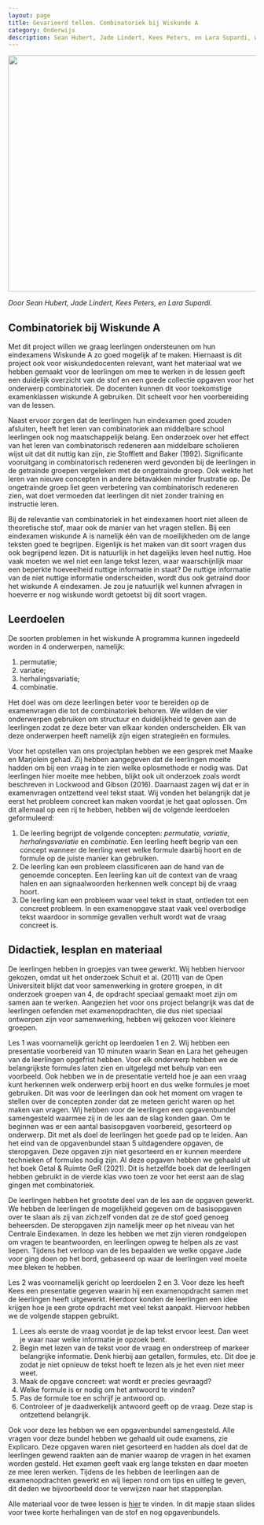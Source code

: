 ```yaml
---
layout: page
title: Gevarieerd tellen. Combinatoriek bij Wiskunde A
category: Onderwijs
description: Sean Hubert, Jade Lindert, Kees Peters, en Lara Supardi, waren uitgenodigd door de wiskunde docenten Marjolein Tourne en Maayke van der Kroft van het Coornhert Lyceum om examentraining te geven in de vorm van twee lessen. Deze lessen hebben ze zelf voorbereid en gegeven aan twee vwo klassen wiskunde A. Voor dit project zijn de studenten tweemaal naar het Coornhert Lyceum in Haarlem gegaan om examentraining te geven over combinatoriek aan leerlingen die in hun laatste jaar vwo zitten. Deze leerlingen maakten vorig jaar hun centraal eindexamens en het onderwerp combinatoriek was daar onderdeel van.
---
```


<html>
<p align="center">
  <img src="/Onderwijs-Communicatie/Images/Combinatorics.png" width="640" height="480">
</p>

<p><i>Door Sean Hubert, Jade Lindert, Kees Peters, en Lara Supardi.</i></p>
<h2> Combinatoriek bij Wiskunde A</h2>

<p>Met dit project willen we graag leerlingen ondersteunen om hun eindexamens Wiskunde A zo goed mogelijk af te maken. Hiernaast is dit project ook voor wiskundedocenten relevant, want het materiaal wat we hebben gemaakt voor de leerlingen om mee te werken in de lessen geeft een duidelijk overzicht van de stof en een goede collectie opgaven voor het onderwerp combinatoriek. De docenten kunnen dit voor toekomstige examenklassen wiskunde A gebruiken. Dit scheelt voor hen voorbereiding van de lessen. </p>

<p>Naast ervoor zorgen dat de leerlingen hun eindexamen goed zouden afsluiten, heeft het leren van combinatoriek aan middelbare school leerlingen ook nog maatschappelijk belang. Een onderzoek over het effect van het leren van combinatorisch redeneren aan middelbare scholieren wijst uit dat dit nuttig kan zijn, zie Stofflett and Baker (1992). Significante vooruitgang in combinatorisch redeneren werd gevonden bij de leerlingen in de getrainde groepen vergeleken met de ongetrainde groep. Ook wekte het leren van nieuwe concepten in andere bètavakken minder frustratie op. De ongetrainde groep liet geen verbetering van combinatorisch redeneren zien, wat doet vermoeden dat leerlingen dit niet zonder training en instructie leren.</p>

<p> Bij de relevantie van combinatoriek in het eindexamen hoort niet alleen de theoretische stof, maar ook de manier van het vragen stellen. Bij een eindexamen wiskunde A is namelijk één van de moeilijkheden om de lange teksten goed te begrijpen. Eigenlijk is het maken van dit soort vragen dus ook begrijpend lezen. Dit is natuurlijk in het dagelijks leven heel nuttig. Hoe vaak moeten we wel niet een lange tekst lezen, waar waarschijnlijk maar een beperkte hoeveelheid nuttige informatie in staat? De nuttige informatie van de niet nuttige informatie onderscheiden, wordt dus ook getraind door het wiskunde A eindexamen. Je zou je natuurlijk wel kunnen afvragen in hoeverre er nog wiskunde wordt getoetst bij dit soort vragen.</p>

<h2> Leerdoelen</h2>

<p>De soorten problemen in het wiskunde A programma kunnen ingedeeld worden in 4 onderwerpen, namelijk:</p>
<ol><li>permutatie;</li>
<li>variatie;</li>
<li>herhalingsvariatie;</li>
<li>combinatie. </li></ol>

<p>Het doel was om deze leerlingen beter voor te bereiden op de examenvragen die tot de combinatoriek behoren. We wilden de vier onderwerpen gebruiken om structuur en duidelijkheid te geven aan de leerlingen zodat ze deze beter van elkaar konden onderscheiden. Elk van deze onderwerpen heeft namelijk zijn eigen strategieën en formules.</p>

<p>Voor het opstellen van ons projectplan hebben we een gesprek met Maaike en Marjolein gehad. Zij hebben aangegeven dat de leerlingen moeite hadden om bij een vraag in te zien welke oplosmethode er nodig was. Dat leerlingen hier moeite mee hebben, blijkt ook uit onderzoek zoals wordt beschreven in Lockwood and Gibson (2016). Daarnaast zagen wij dat er in examenvragen ontzettend veel tekst staat. Wij vonden het belangrijk dat je eerst het probleem concreet kan maken voordat je het gaat oplossen. Om dit allemaal op een rij te hebben, hebben wij de volgende leerdoelen geformuleerd:</p>

<ol><li>De leerling begrijpt de volgende concepten: <i>permutatie, variatie, herhalingsvariatie</i>
en <i>combinatie</i>. Een leerling heeft begrip van een concept wanneer de leerling weet welke formule daarbij
hoort en de formule op de juiste manier kan gebruiken.</li>
  
<li>De leerling kan een probleem classificeren aan de hand van de genoemde concepten. Een leerling kan uit de context van de vraag halen en aan signaalwoorden herkennen welk concept bij de vraag hoort. </li>

<li>De leerling kan een probleem waar veel tekst in staat, ontleden tot een concreet probleem. In een examenopgave staat vaak veel overbodige tekst waardoor in sommige gevallen verhult wordt wat de vraag concreet is.</li></ol>

<h2> Didactiek, lesplan en materiaal</h2>

<p>De leerlingen hebben in groepjes van twee gewerkt. Wij hebben hiervoor gekozen, omdat uit het onderzoek Schuit et al. (2011) van de Open Universiteit blijkt dat voor samenwerking in grotere groepen, in dit onderzoek groepen van 4, de opdracht speciaal gemaakt moet zijn om samen aan te werken. Aangezien het voor ons project belangrijk was dat de leerlingen oefenden met examenopdrachten, die dus niet speciaal ontworpen zijn voor samenwerking, hebben wij gekozen voor kleinere groepen.</p>

<p>Les 1 was voornamelijk gericht op leerdoelen 1 en 2. Wij hebben een presentatie voorbereid van 10 minuten waarin Sean en Lara het geheugen van de leerlingen opgefrist hebben. Voor elk onderwerp hebben we de belangrijkste formules laten zien en uitgelegd met behulp van een voorbeeld. Ook hebben we in de presentatie verteld hoe je aan een vraag kunt herkennen welk onderwerp erbij hoort en dus welke formules je moet gebruiken. Dit was voor de leerlingen dan ook het moment om vragen te stellen over de concepten zonder dat ze meteen gericht waren op het maken van vragen. Wij hebben voor de leerlingen een opgavenbundel samengesteld waarmee zij in de les aan de slag konden gaan. Om te beginnen was er een aantal basisopgaven voorbereid, gesorteerd op onderwerp. Dit met als doel de leerlingen het goede pad op te leiden. Aan het eind van de opgavenbundel staan 5 uitdagendere opgaven, de steropgaven. Deze opgaven zijn niet gesorteerd en er kunnen meerdere technieken of formules nodig zijn. Al deze opgaven hebben we gehaald uit het boek Getal & Ruimte GeR (2021). Dit is hetzelfde boek dat de leerlingen hebben gebruikt in de vierde klas vwo toen ze voor het eerst aan de slag gingen met combinatoriek.</p>

<p>De leerlingen hebben het grootste deel van de les aan de opgaven gewerkt. We hebben de leerlingen de mogelijkheid gegeven om de basisopgaven over te slaan als zij van zichzelf vonden dat ze de stof goed genoeg beheersden. De steropgaven zijn namelijk meer op het niveau van het Centrale Eindexamen. In deze les hebben we met zijn vieren rondgelopen om vragen te beantwoorden, en leerlingen opweg te helpen als ze vast liepen. Tijdens het verloop van de les bepaalden we welke opgave Jade voor ging doen op het bord, gebaseerd op waar de leerlingen veel moeite mee bleken te hebben. </p>

<p>Les 2 was voornamelijk gericht op leerdoelen 2 en 3. Voor deze les heeft Kees een presentatie gegeven waarin hij een examenopdracht samen met de leerlingen heeft uitgewerkt. Hierdoor konden de leerlingen een idee krijgen hoe je een grote opdracht met veel tekst aanpakt. Hiervoor hebben we de volgende stappen gebruikt. </p>

<ol>
<li>Lees als eerste de vraag voordat je de lap tekst ervoor leest. Dan weet je waar
naar welke informatie je opzoek bent.</li>

<li>Begin met lezen van de tekst voor de vraag en onderstreep of markeer belangrijke
informatie. Denk hierbij aan getallen, formules, etc. Dit doe je zodat je niet
opnieuw de tekst hoeft te lezen als je het even niet meer weet. </li>

<li>Maak de opgave concreet: wat wordt er precies gevraagd?</li>
<li>Welke formule is er nodig om het antwoord te vinden?</li>
<li>Pas de formule toe en schrijf je antwoord op.</li>
<li>Controleer of je daadwerkelijk antwoord geeft op de vraag. Deze stap is ontzettend
belangrijk.</li></ol>

<p>Ook voor deze les hebben we een opgavenbundel samengesteld. Alle vragen voor deze bundel hebben we gehaald uit oude examens, zie Explicaro. Deze opgaven waren niet gesorteerd en hadden als doel dat de leerlingen gewend raakten aan de manier waarop de vragen in het examen worden gesteld. Het examen geeft vaak erg lange teksten en daar moeten ze mee leren werken. Tijdens de les hebben de leerlingen aan de examenopdrachten gewerkt en wij liepen rond om tips en uitleg te geven, dit deden we bijvoorbeeld door te verwijzen naar het stappenplan.</p>

<div class="boxje"> Alle materiaal voor de twee lessen is <a href="/Onderwijs-Communicatie/Projecten/Combinatoriek/Materiaal.zip"> hier</a> te vinden. In dit mapje staan slides voor twee korte herhalingen van de stof en nog opgavenbundels.</div>

</html>
